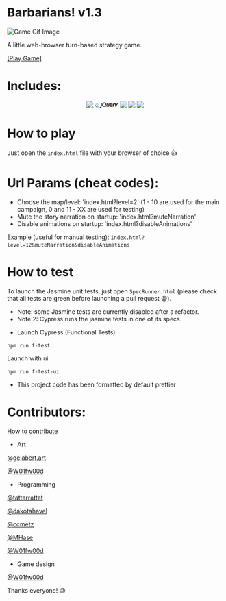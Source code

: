# Barbarians! v1.3

![Game Gif Image](https://github.com/W01fw00d/barbarians/blob/master/src/images/gifs/barbarians_demo.gif)

A little web-browser turn-based strategy game.

[[Play Game]](https://w01fw00d.itch.io/barbarians)

# Includes:

<div align="center">
  <img width="55" src="https://raw.githubusercontent.com/gilbarbara/logos/master/logos/javascript.svg"/>
  <img width="55" src="https://raw.githubusercontent.com/gilbarbara/logos/master/logos/jquery.svg"/>
  <img width="55" src="https://raw.githubusercontent.com/gilbarbara/logos/master/logos/bootstrap.svg"/>
  <img width="55" src="https://raw.githubusercontent.com/gilbarbara/logos/master/logos/jasmine.svg"/>
  <img width="55" src="https://raw.githubusercontent.com/gilbarbara/logos/master/logos/cypress.svg"/>
</div>

# How to play

Just open the `index.html` file with your browser of choice 👍

# Url Params (cheat codes):

- Choose the map/level: 'index.html?level=2'
  (1 - 10 are used for the main campaign, 0 and 11 - XX are used for testing)
- Mute the story narration on startup: 'index.html?muteNarration'
- Disable animations on startup: 'index.html?disableAnimations'

Example (useful for manual testing): `index.html?level=12&muteNarration&disableAnimations`

# How to test

To launch the Jasmine unit tests, just open `SpecRunner.html` (please check that all tests are green before launching a pull request 😀).

- Note: some Jasmine tests are currently disabled after a refactor.
- Note 2: Cypress runs the jasmine tests in one of its specs.

* Launch Cypress (Functional Tests)

```
npm run f-test
```

Launch with ui

```
npm run f-test-ui
```

- This project code has been formatted by default prettier

# Contributors:

[How to contribute](https://github.com/MarcDiethelm/contributing/blob/master/README.md)

- Art

[@gelabert.art](https://www.instagram.com/gelabert.art/)

[@W01fw00d](https://github.com/W01fw00d)

- Programming

[@tattarrattat](https://github.com/tattarrattat)

[@dakotahavel](https://github.com/dakotahavel)

[@ccmetz](https://github.com/ccmetz)

[@MHase](https://github.com/MHase)

[@W01fw00d](https://github.com/W01fw00d)

- Game design

[@W01fw00d](https://github.com/W01fw00d)

Thanks everyone! 😉
